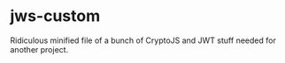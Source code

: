 # jws-custom

Ridiculous minified file of a bunch of CryptoJS and JWT stuff needed for another project.  
